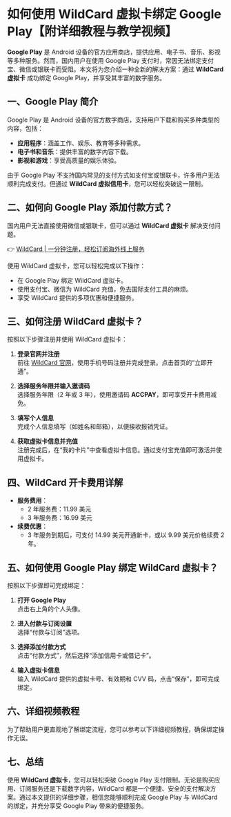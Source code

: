 # 如何使用 WildCard 虚拟卡绑定 Google Play【附详细教程与教学视频】

**Google Play** 是 Android 设备的官方应用商店，提供应用、电子书、音乐、影视等多种服务。然而，国内用户在使用 Google Play 支付时，常因无法绑定支付宝、微信或银联卡而受阻。本文将为您介绍一种全新的解决方案：通过 **WildCard 虚拟卡** 成功绑定 Google Play，并享受其丰富的数字服务。

## 一、Google Play 简介

Google Play 是 Android 设备的官方数字商店，支持用户下载和购买多种类型的内容，包括：

- **应用程序**：涵盖工作、娱乐、教育等多种需求。
- **电子书和音乐**：提供丰富的数字内容下载。
- **影视和游戏**：享受高质量的娱乐体验。

由于 Google Play 不支持国内常见的支付方式如支付宝或银联卡，许多用户无法顺利完成支付。但通过 **WildCard 虚拟信用卡**，您可以轻松突破这一限制。

## 二、如何向 Google Play 添加付款方式？

国内用户无法直接使用微信或银联卡，但可以通过 **WildCard 虚拟卡** 解决支付问题。

👉 [WildCard | 一分钟注册，轻松订阅海外线上服务](https://bbtdd.com/WildCard)

使用 WildCard 虚拟卡，您可以轻松完成以下操作：

- 在 Google Play 绑定 WildCard 虚拟卡。
- 使用支付宝、微信为 WildCard 充值，免去国际支付工具的麻烦。
- 享受 WildCard 提供的多项优惠和便捷服务。

## 三、如何注册 WildCard 虚拟卡？

按照以下步骤注册并使用 WildCard 虚拟卡：

1. **登录官网并注册**  
   前往 [WildCard 官网](https://bbtdd.com/WildCard)，使用手机号码注册并完成登录。点击首页的“立即开通”。

2. **选择服务年限并输入邀请码**  
   选择服务年限（2 年或 3 年），使用邀请码 **ACCPAY**，即可享受开卡费用减免。

3. **填写个人信息**  
   完成个人信息填写（如姓名和邮箱），以便接收报销凭证。

4. **获取虚拟卡信息并充值**  
   注册完成后，在“我的卡片”中查看虚拟卡信息。通过支付宝充值即可激活并使用虚拟卡。

## 四、WildCard 开卡费用详解

- **服务费用**：
  - 2 年服务费：11.99 美元
  - 3 年服务费：16.99 美元
- **续费优惠**：
  - 3 年服务到期后，可支付 14.99 美元开通新卡，或以 9.99 美元价格续费 2 年。

## 五、如何使用 Google Play 绑定 WildCard 虚拟卡？

按照以下步骤即可完成绑定：

1. **打开 Google Play**  
   点击右上角的个人头像。

2. **进入付款与订阅设置**  
   选择“付款与订阅”选项。

3. **选择添加付款方式**  
   点击“付款方式”，然后选择“添加信用卡或借记卡”。

4. **输入虚拟卡信息**  
   输入 WildCard 提供的虚拟卡号、有效期和 CVV 码，点击“保存”，即可完成绑定。

## 六、详细视频教程

为了帮助用户更直观地了解绑定流程，您可以参考以下详细视频教程，确保绑定操作无误。

## 七、总结

使用 **WildCard 虚拟卡**，您可以轻松突破 Google Play 支付限制。无论是购买应用、订阅服务还是下载数字内容，WildCard 都是一个便捷、安全的支付解决方案。通过本文提供的详细步骤，相信您能够顺利完成 Google Play 与 WildCard 的绑定，并充分享受 Google Play 带来的便捷服务。
